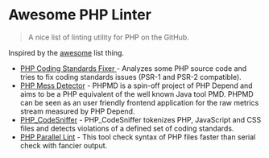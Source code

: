 # Awesome PHP Linter

> A nice list of linting utility for PHP on the GitHub.

Inspired by the [awesome](https://github.com/sindresorhus/awesome) list thing.

- [PHP Coding Standards Fixer
](https://github.com/FriendsOfPHP/PHP-CS-Fixer) - Analyzes some PHP source code and tries to fix coding standards issues (PSR-1 and PSR-2 compatible).
- [PHP Mess Detector](https://github.com/phpmd/phpmd) - PHPMD is a spin-off project of PHP Depend and aims to be a PHP equivalent of the well known Java tool PMD. PHPMD can be seen as an user friendly frontend application for the raw metrics stream measured by PHP Depend.
- [PHP_CodeSniffer](https://github.com/squizlabs/PHP_CodeSniffer) - PHP_CodeSniffer tokenizes PHP, JavaScript and CSS files and detects violations of a defined set of coding standards.
- [PHP Parallel Lint](https://github.com/JakubOnderka/PHP-Parallel-Lint) - This tool check syntax of PHP files faster than serial check with fancier output.
